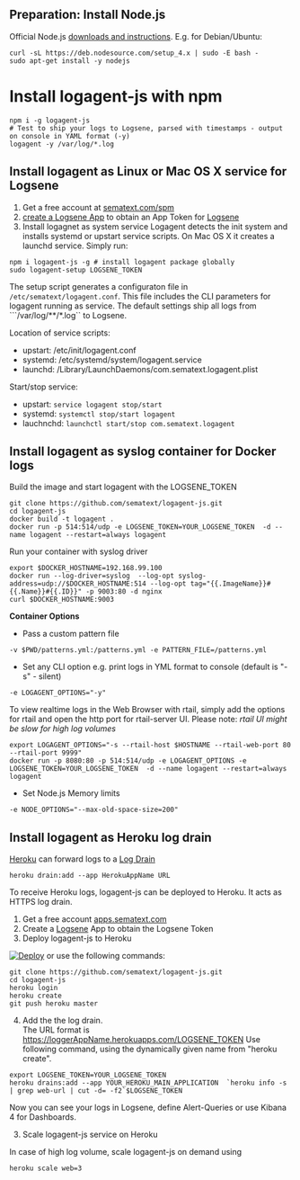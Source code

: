 ## Preparation: Install Node.js 

Official Node.js [downloads and instructions](https://nodejs.org/en/download/).
E.g. for Debian/Ubuntu:
```
curl -sL https://deb.nodesource.com/setup_4.x | sudo -E bash -
sudo apt-get install -y nodejs
```

# Install logagent-js with npm
```
npm i -g logagent-js
# Test to ship your logs to Logsene, parsed with timestamps - output on console in YAML format (-y)
logagent -y /var/log/*.log
```

## Install logagent as Linux or Mac OS X service for Logsene

1. Get a free account at [sematext.com/spm](https://apps.sematext.com/users-web/register.do)  
2. [create a Logsene App](https://apps.sematext.com/logsene-reports/registerApplication.do) to obtain an App Token for [Logsene](http://www.sematext.com/logsene/) 
3. Install logagnet as system service
Logagent detects the init system and installs systemd or upstart service scripts. 
On Mac OS X it creates a launchd service. Simply run:
```
npm i logagent-js -g # install logagent package globally
sudo logagent-setup LOGSENE_TOKEN
```

The setup script generates a configuraton file in ```/etc/sematext/logagent.conf```.
This file includes the CLI parameters for logagent running as service.
The default settings ship all logs from ```/var/log/**/*.log`` to Logsene. 

Location of service scripts:
- upstart: /etc/init/logagent.conf
- systemd: /etc/systemd/system/logagent.service
- launchd: /Library/LaunchDaemons/com.sematext.logagent.plist

Start/stop service: 
- upstart: ```service logagent stop/start```
- systemd: ```systemctl stop/start logagent```
- lauchnchd: ```launchctl start/stop com.sematext.logagent```


## Install logagent as syslog container for Docker logs
Build the image and start logagent with the LOGSENE_TOKEN
```
git clone https://github.com/sematext/logagent-js.git
cd logagent-js
docker build -t logagent . 
docker run -p 514:514/udp -e LOGSENE_TOKEN=YOUR_LOGSENE_TOKEN  -d --name logagent --restart=always logagent
```

Run your container with syslog driver
```
export $DOCKER_HOSTNAME=192.168.99.100
docker run --log-driver=syslog  --log-opt syslog-address=udp://$DOCKER_HOSTNAME:514 --log-opt tag="{{.ImageName}}#{{.Name}}#{{.ID}}" -p 9003:80 -d nginx
curl $DOCKER_HOSTNAME:9003
```

**Container Options**
- Pass a custom pattern file
```
-v $PWD/patterns.yml:/patterns.yml -e PATTERN_FILE=/patterns.yml
```
- Set any CLI option
e.g. print logs in YML format to console (default is "-s" - silent)
```
-e LOGAGENT_OPTIONS="-y"
```

To view realtime logs in the Web Browser with rtail, simply add the options for rtail and open the http port for rtail-server UI. Please note: _rtail UI might be slow for high log volumes_

```
export LOGAGENT_OPTIONS="-s --rtail-host $HOSTNAME --rtail-web-port 80 --rtail-port 9999"
docker run -p 8080:80 -p 514:514/udp -e LOGAGENT_OPTIONS -e LOGSENE_TOKEN=YOUR_LOGSENE_TOKEN  -d --name logagent --restart=always logagent
```

- Set Node.js Memory limits
```
-e NODE_OPTIONS="--max-old-space-size=200"
```

## Install logagent as Heroku log drain

[Heroku](http://www.heroku.com) can forward logs to a [Log Drain](https://devcenter.heroku.com/articles/log-drains) 
```
heroku drain:add --app HerokuAppName URL 
```

To receive Heroku logs, logagent-js can be deployed to Heroku. It acts as HTTPS log drain. 

1. Get a free account [apps.sematext.com](https://apps.sematext.com/users-web/register.do)  
2. Create a [Logsene](http://www.sematext.com/logsene/) App to obtain the Logsene Token
3. Deploy logagent-js to Heroku 

[![Deploy](https://www.herokucdn.com/deploy/button.png)](https://heroku.com/deploy?template=https://github.com/sematext/logagent-js) or use the following commands:

  ```
  git clone https://github.com/sematext/logagent-js.git
  cd logagent-js
  heroku login 
  heroku create
  git push heroku master
  ```
4. Add the the log drain.  
  The URL format is https://loggerAppName.herokuapps.com/LOGSENE_TOKEN
  Use following command, using the dynamically given name from "heroku create".

  ```
  export LOGSENE_TOKEN=YOUR_LOGSENE_TOKEN
  heroku drains:add --app YOUR_HEROKU_MAIN_APPLICATION  `heroku info -s | grep web-url | cut -d= -f2`$LOGSENE_TOKEN
  ```
Now you can see your logs in Logsene, define Alert-Queries or use Kibana 4 for Dashboards. 

3. Scale logagent-js service on Heroku

In case of high log volume, scale logagent-js  on demand using 
```
heroku scale web=3
```